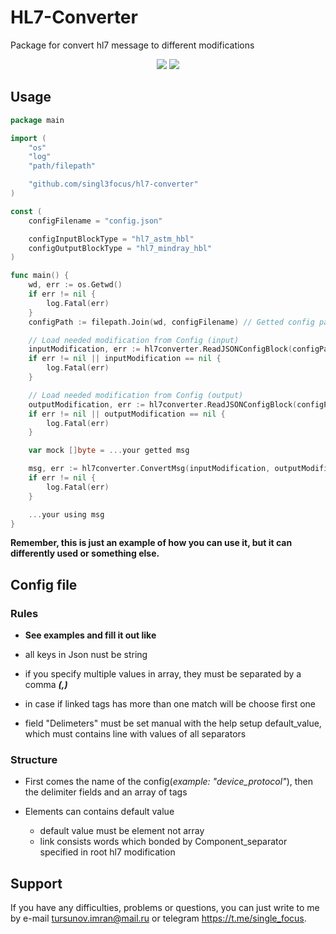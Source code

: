 # HL7-Converter 

Package for convert hl7 message to different modifications

<p> <center>
<img src="https://img.shields.io/badge/made_by-singl3focus-blue"> <img src="https://img.shields.io/badge/PRs-welcome-brightgreen.svg?style=flat">
</center> </p>

## Usage

```go
package main

import (
	"os"
	"log"
	"path/filepath"

	"github.com/singl3focus/hl7-converter"
)

const (
	configFilename = "config.json"

	configInputBlockType = "hl7_astm_hbl"
	configOutputBlockType = "hl7_mindray_hbl"
)

func main() {
	wd, err := os.Getwd()
	if err != nil {
		log.Fatal(err)
	}
	configPath := filepath.Join(wd, configFilename) // Getted config path

    // Load needed modification from Config (input)
	inputModification, err := hl7converter.ReadJSONConfigBlock(configPath, configInputBlockType2)
	if err != nil || inputModification == nil {
		log.Fatal(err)
	} 

    // Load needed modification from Config (output)
	outputModification, err := hl7converter.ReadJSONConfigBlock(configPath, configOutputBlockType)
	if err != nil || outputModification == nil {
		log.Fatal(err)
	}

	var mock []byte = ...your getted msg 

	msg, err := hl7converter.ConvertMsg(inputModification, outputModification, mock)
	if err != nil {
		log.Fatal(err)
	}

	...your using msg
}
```
**Remember, this is just an example of how you can use it, but it can differently used or something else.**


## Config file 
### Rules
- **See examples and fill it out like**

- all keys in Json nust be string
- if you specify multiple values in array, they must be separated by a comma ***(,)***
- in case if linked tags has more than one match will be choose first one 
- field "Delimeters" must be set manual with the help setup default_value, which must contains line with values of all separators

### Structure
- First comes the name of the config(*example: "device_protocol"*), then the delimiter fields and an array of tags

- Elements can contains default value
    - default value must be element not array 
    - link consists words which bonded by Component_separator specified in root hl7 modification

## Support
If you have any difficulties, problems or questions, you can just write to me by e-mail <tursunov.imran@mail.ru> or telegram <https://t.me/single_focus>.
